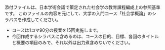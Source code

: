 添付ファイルは、日本学術会議で策定された社会学の教育課程編成上の参照基準です。
このファイルの内容を元にして、大学の入門コース「社会学概論」のシラバスを作成してください。

- コースは1コマ90分の授業を15回実施します。
- 今回作成するシラバスに含めるのは、コースの目的、目標、各回のタイトルと概要の項目のみで、それ以外は出力煮含めないでください。
